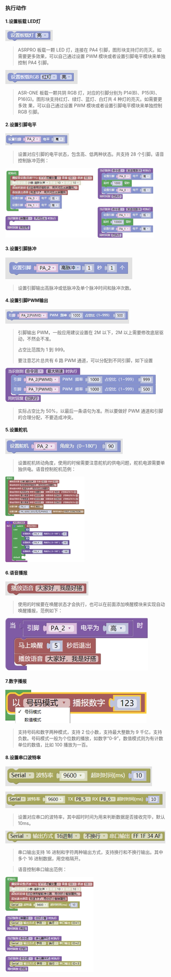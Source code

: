 ### 执行动作<!-- {docsify-ignore} -->


#### 1.设置板载 LED灯



![img](ASRPRO编程手册.assets/wps543.jpg) 



> ASRPRO 板载一颗 LED 灯，连接在 PA4 引脚，图形块支持灯的亮灭。如需要更多效果，可以自己通过设置 PWM 模块或者设置引脚电平模块来单独控制 PA4 引脚。

![image-20230406154627656](标准模式编程说明_04.assets/image-20230406154627656.png) 

> ASR-ONE 板载一颗共阴 RGB 灯，对应的引脚分别为 P14(B)、P15(R)、 P16(G)。图形块支持红灯、绿灯、蓝灯、白灯共 4 种灯的亮灭。如需要更多效 果，可以自己通过设置 PWM 模块或者设置引脚电平模块来单独控制 RGB 引脚。

#### 2.设置引脚电平

![img](ASRPRO编程手册.assets/wps539.jpg) 



> 设置对应引脚的电平状态，包含高、低两种状态。共支持 28 个引脚。语音控制脉冲范例：
>

![img](ASRPRO编程手册.assets/wps540.png) 

#### 3.设置引脚脉冲

![img](标准模式编程说明.assets/set_pulse.jpg) 

> 设置引脚输出高脉冲或低脉冲及单个脉冲时间和脉冲次数。

#### 4.设置引脚PWM输出

![img](ASRPRO编程手册.assets/wps541.jpg) 

 

> 引脚输出 PWM，一般应用建议设置在 2M 以下，2M 以上需要修改底层驱动，不然会不准。
>
> 占空比范围为 1 到 999。
>
> 要注意芯片总共有 6 路 PWM 通道，可以分配到不同引脚，如下设置
>

![img](ASRPRO编程手册.assets/wps542.png)

> 实际占空比为 50%，以最后一条语句为准。所以要做好 PWM 通道和引脚的合理分配，不要造成冲突。

#### 5.设置舵机

![img](ASRPRO编程手册.assets/wps544.jpg) 


> 设置舵机转动角度，使用的时候需要注意舵机的供电问题，舵机电源需要单独供电。语音控制舵机范例：

![img](ASRPRO编程手册.assets/wps545.jpg) 

#### 6.语音播报



![img](ASRPRO编程手册.assets/wps549.jpg) 

 

> 使用的时候要在唤醒状态才会执行，也可以在前面添加唤醒模块来实现自动唤醒播报，范例如下：



![img](ASRPRO编程手册.assets/wps550.jpg) 

 

#### 7.数字播报


![img](ASRPRO编程手册.assets/wps551.jpg) 

 

> 支持号码和数字两种模式，支持 2 位小数，支持最大整数为 9 千亿，支持负数。号码模式一般为个位数的播放，如数字“0-9”，数值模式则为有计数单位的数值，比如 100 播放为一百。
>


#### 8.设置串口波特率

![img](ASRPRO编程手册.assets/wps546.jpg) 

![image-20230406155412203](标准模式编程说明_04.assets/image-20230406155412203.png) 

 

> 设置对应串口的波特率，其中超时时间为用来判断数据是否接收完毕，默认 10ms。
>


![img](ASRPRO编程手册.assets/wps547.jpg) 

 

> 串口输出支持 16 进制和字符两种输出方式，支持换行和不换行输出。其中多个 16 进制数据，用空格隔开。
>

> 语音控制串口输出范例：



![img](ASRPRO编程手册.assets/wps548.jpg) 